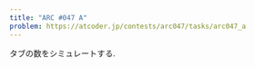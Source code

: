```yaml
---
title: "ARC #047 A"
problem: https://atcoder.jp/contests/arc047/tasks/arc047_a
---
```

タブの数をシミュレートする.
